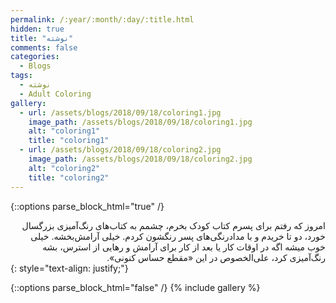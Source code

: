 ```yaml
---
permalink: /:year/:month/:day/:title.html
hidden: true
title: "نوشته"
comments: false
categories:
  - Blogs
tags:
  - نوشته
  - Adult Coloring
gallery:
  - url: /assets/blogs/2018/09/18/coloring1.jpg
    image_path: /assets/blogs/2018/09/18/coloring1.jpg
    alt: "coloring1"
    title: "coloring1"
  - url: /assets/blogs/2018/09/18/coloring2.jpg
    image_path: /assets/blogs/2018/09/18/coloring2.jpg
    alt: "coloring2"
    title: "coloring2"
---
```


{::options parse_block_html="true" /}
<div dir='rtl' align='right'>
امروز که رفتم برای پسرم کتاب کودک بخرم، چشمم به کتاب‌های رنگ‌آمیزی بزرگسال خورد، دو تا خریدم و با مدادرنگی‌های پسر رنگشون کردم. خیلی آرامش‌بخشه. خیلی خوب میشه اگه در اوقات کار یا بعد از کار برای آرامش و رهایی از استرس، بشه رنگ‌آمیزی کرد، علی‌الخصوص در این «مقطع حساس کنونی».
</div>
{: style="text-align: justify;"}

{::options parse_block_html="false" /}
{% include gallery %}
